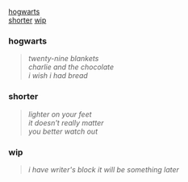 [hogwarts](#hogwarts)  
[shorter][linked-baby]
[wip](#wip)

### hogwarts  
>_twenty-nine blankets_  
_charlie and the chocolate_  
_i wish i had bread_

### shorter
>_lighter on your feet_  
_it doesn't really matter_  
_you better watch out_

### wip
>_i have writer's block_
_it will be something later_


[linked-baby]: #shorter